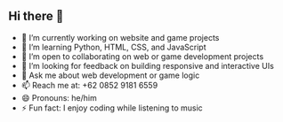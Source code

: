 ## Hi there 👋

- 🔭 I’m currently working on website and game projects  
- 🌱 I’m learning Python, HTML, CSS, and JavaScript  
- 👯 I’m open to collaborating on web or game development projects  
- 🤔 I’m looking for feedback on building responsive and interactive UIs  
- 💬 Ask me about web development or game logic  
- 📫 Reach me at: +62 0852 9181 6559  
- 😄 Pronouns: he/him  
- ⚡ Fun fact: I enjoy coding while listening to music  
